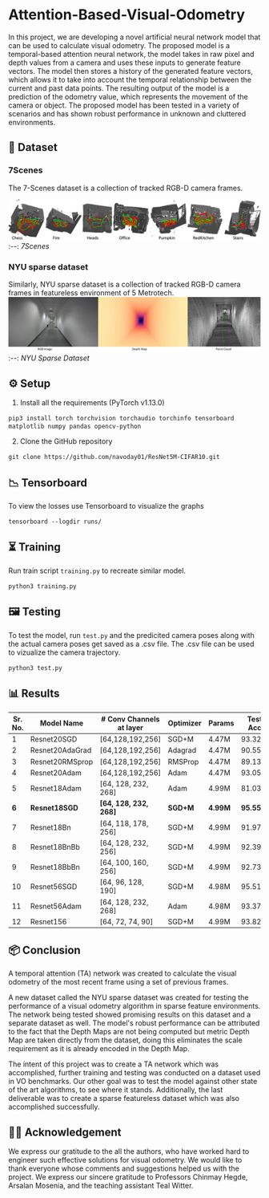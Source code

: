# Attention-Based-Visual-Odometry

In this project, we are developing a novel artificial neural network model that can be used to calculate visual odometry. The proposed model is a temporal-based attention neural network, the model takes in raw pixel and depth values from a camera and uses these inputs to generate feature vectors. The model then stores a history of the generated feature vectors, which allows it to take into account the temporal relationship between the current and past data points. 
The resulting output of the model is a prediction of the odometry value, which represents the movement of the camera or object. 
The proposed model has been tested in a variety of scenarios and has shown robust performance in unknown and cluttered environments.

## 💽 Dataset
### 7Scenes
The 7-Scenes dataset is a collection of tracked RGB-D camera frames.

 ![Alt text](assets/7-scenes-7-scenes-overview.png)
 :--:
  *7Scenes* 

### NYU sparse dataset
Similarly, NYU sparse dataset is a collection of tracked RGB-D camera frames in featureless environment of 5 Metrotech.
 ![Alt text](assets/NYC-sparse-dataset.png)
 :--:
  *NYU Sparse Dataset* 

## ⚙️ Setup

1. Install all the requirements (PyTorch v1.13.0)
```shell
pip3 install torch torchvision torchaudio torchinfo tensorboard matplotlib numpy pandas opencv-python 
```
2. Clone the GitHub repository
```shell
git clone https://github.com/navoday01/ResNet5M-CIFAR10.git
```

## 📉 Tensorboard
To view the losses use Tensorboard to visualize the graphs
```shell
tensorboard --logdir runs/
```

## ⏳ Training
Run train script `training.py` to recreate similar model.
```shell
python3 training.py
```
## 🖼 Testing

 To test the model, run `test.py` and the predicited camera poses along with the actual camera poses get saved as a .csv file. The .csv file can be used to vizualize the camera trajectory.
```shell
python3 test.py
```


## 📊 Results
| Sr. No.|    Model Name    |  # Conv Channels at layer  |  Optimizer  |  Params  |  Test Acc  |  File Link  |
|--------|------------------|----------------------------|------------ |----------|-------------|-------------|
|   1    |  Resnet20SGD     |     [64,128,192,256]       |    SGD+M    |   4.47M  |  93.32%     | [LINK](https://github.com/navoday01/ResNet5M-CIFAR10/blob/main/models/weights/Resnet20SGD.pt)            |
|   2    |  Resnet20AdaGrad |     [64,128,192,256]       |    Adagrad  |   4.47M  |  90.55%     | -            |
|   3    |  Resnet20RMSprop |     [64,128,192,256]       |    RMSProp  |   4.47M  |  89.13%     | [LINK](https://github.com/navoday01/ResNet5M-CIFAR10/blob/main/models/weights/ResnetRMSProp.pt)                    |
|   4    |  Resnet20Adam    |     [64,128,192,256]       |    Adam     |   4.47M  |  93.05%     |  -          |
|   5    |  Resnet18Adam    |     [64, 128, 232, 268]    |    Adam     |   4.99M  |  81.03%     |  [LINK](https://github.com/navoday01/ResNet5M-CIFAR10/blob/main/models/weights/Resnet18Adam.pt)                   |
|   **6**    |  **Resnet18SGD**     |     **[64, 128, 232, 268]**    |    **SGD+M**   |   **4.99M**  |  **95.55%**     | [**LINK**](https://github.com/navoday01/ResNet5M-CIFAR10/blob/main/models/weights/Resnet18SGD.pt)                     |
|   7    |  Resnet18Bn      |     [64, 118, 178, 256]    |    SGD+M    |   4.99M  |  91.97%     |  [LINK](https://github.com/navoday01/ResNet5M-CIFAR10/blob/main/models/weights/ResnetBn.pt)                   |
|   8    |  Resnet18BnBb    |     [64, 128, 232, 256]    |    SGD+M    |   4.99M  |  92.39%     |   [LINK](https://github.com/navoday01/ResNet5M-CIFAR10/blob/main/models/weights/ResnetBnBb.pt)                  |
|   9    |  Resnet18BbBn    |     [64, 100, 160, 256]    |    SGD+M    |   4.99M  |  92.73%     |      -       |
|   10   |  Resnet56SGD     |     [64, 96, 128, 190]     |    SGD+M    |   4.98M  |  95.51%     |  [LINK](https://github.com/navoday01/ResNet5M-CIFAR10/blob/main/models/weights/Resnet56SGD.pt)                   |
|   11   |  Resnet56Adam    |     [64, 128, 232, 268]    |    Adam     |   4.98M  |  93.37%     | [LINK](https://github.com/navoday01/ResNet5M-CIFAR10/blob/main/models/weights/Resnet56Adam.pt)                    |
|   12   |  Resnet156       |     [64, 72, 74, 90]       |    SGD+M    |   4.99M  |  93.82%     |  [LINK](https://github.com/navoday01/ResNet5M-CIFAR10/blob/main/models/weights/Resnet156.pt)                   |

## 📦 Conclusion

A temporal attention (TA) network was created to calculate the visual odometry of the most recent frame using a set of previous frames.

A new dataset called the NYU sparse dataset was created for testing the performance of a visual odometry algorithm in sparse feature environments. The network being tested showed promising results on this dataset and a separate dataset as well. The model's robust performance can be attributed to the fact that the Depth Maps are not being computed but metric Depth Map are taken directly from the dataset, doing this eliminates the scale requirement as it is already encoded in the Depth Map. 

The intent of this project was to create a TA network which was accomplished, further training and testing was conducted on a dataset used in VO benchmarks. Our other goal was to test the model against other state of the art algorithms, to see where it stands. Additionally, the last deliverable was to create a sparse featureless dataset which was also accomplished successfully.

## 👩‍⚖️ Acknowledgement

We express our gratitude to the all the authors, who have worked hard to engineer such effective solutions for visual odometry. We would like to thank everyone whose comments and suggestions helped us with the project. We express our sincere gratitude to Professors Chinmay Hegde, Arsalan Mosenia, and the teaching assistant Teal Witter. 
